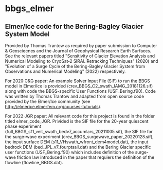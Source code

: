 # bbgs_elmer
## Elmer/Ice code for the Bering-Bagley Glacier System Model

Provided by Thomas Trantow as required by paper submission to Computer & Geosciecnes and the Journal of Geophysical Research Earth Surfaces. See the relevant papers titled "Sensitivity of Glacier Elevation Analysis and Numerical Modeling to CryoSat-2 SIRAL Retracking Techniques" (2020) and "Evolution of a Surge Cycle of the Bering-Bagley Glacier System from Observations and Numerical Modeling" (2022) respectively.

For 2020 C&G paper:
An example Solver Input File (SIF) to run the BBGS model in Elmer/Ice is provided (crev\_BBGS\_C2\_swath\_IAMG\_20181126.sif) along with code the BBGS-specific User Functions (USF\_Bering.f90). Code was written by Thomas Trantow and adapted from open source code provided by the Elmer/Ice community (see http://elmerice.elmerfem.org/courses-tutorials).

For 2022 JGR paper:
All relevant code for this project is found in the folder titled elmer_code_JGR. Privided is the SIF file for the 20-year quiescent phase experiment (full_BBGS_s11_veit_swath_bedv7_accumlars_20211005.sif), the SIF file for the surge-wave experiment (crev_BBGS_surgewave_paper_20220128.sif), the input surface DEM (s11_VHswath_wfront_dem4model.dat), the input bedrock DEM (bed_JPL_v7_fourptsall.dat) and the Bering Glacier specific user functions (USF_Bering.f90) which includes definition of the surge-wave friction law introduced in the paper that requiers the definition of the flowline (flowline_BBGS.dat).
